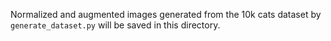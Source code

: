 Normalized and augmented images generated from the 10k cats dataset by `generate_dataset.py` will be saved in this directory.
